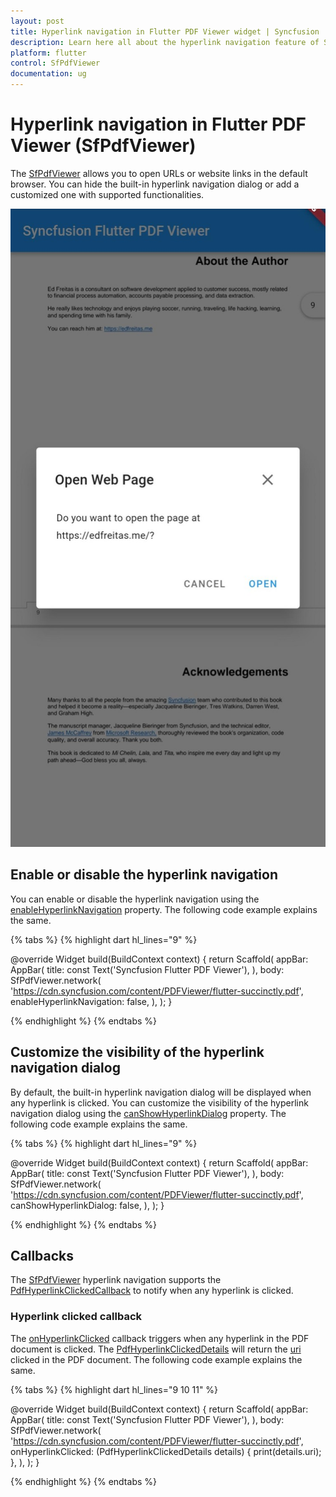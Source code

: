 ```yaml
---
layout: post
title: Hyperlink navigation in Flutter PDF Viewer widget | Syncfusion
description: Learn here all about the hyperlink navigation feature of Syncfusion® Flutter PDF Viewer (SfPdfViewer) widget and more.
platform: flutter
control: SfPdfViewer
documentation: ug
---
```


# Hyperlink navigation in Flutter PDF Viewer (SfPdfViewer)

The [SfPdfViewer](https://pub.dev/documentation/syncfusion_flutter_pdfviewer/latest/pdfviewer/SfPdfViewer-class.html) allows you to open URLs or website links in the default browser. You can hide the built-in hyperlink navigation dialog or add a customized one with supported functionalities.

![Hyperlink navigation dialog](images/hyperlink-navigation/hyperlink_navigation_dialog.jpg)

## Enable or disable the hyperlink navigation

You can enable or disable the hyperlink navigation using the [enableHyperlinkNavigation](https://pub.dev/documentation/syncfusion_flutter_pdfviewer/latest/pdfviewer/SfPdfViewer/enableHyperlinkNavigation.html) property. The following code example explains the same.

{% tabs %}
{% highlight dart hl_lines="9" %}

  @override
  Widget build(BuildContext context) {
    return Scaffold(
      appBar: AppBar(
        title: const Text('Syncfusion Flutter PDF Viewer'),
      ),
      body: SfPdfViewer.network(
        'https://cdn.syncfusion.com/content/PDFViewer/flutter-succinctly.pdf',
        enableHyperlinkNavigation: false,
      ),
    );
  }

{% endhighlight %}
{% endtabs %}

## Customize the visibility of the hyperlink navigation dialog

By default, the built-in hyperlink navigation dialog will be displayed when any hyperlink is clicked. You can customize the visibility of the hyperlink navigation dialog using the [canShowHyperlinkDialog](https://pub.dev/documentation/syncfusion_flutter_pdfviewer/latest/pdfviewer/SfPdfViewer/canShowHyperlinkDialog.html) property. The following code example explains the same.

{% tabs %}
{% highlight dart hl_lines="9" %}

  @override
  Widget build(BuildContext context) {
    return Scaffold(
      appBar: AppBar(
        title: const Text('Syncfusion Flutter PDF Viewer'),
      ),
      body: SfPdfViewer.network(
        'https://cdn.syncfusion.com/content/PDFViewer/flutter-succinctly.pdf',
        canShowHyperlinkDialog: false,
      ),
    );
  }

{% endhighlight %}
{% endtabs %}

## Callbacks

The [SfPdfViewer](https://pub.dev/documentation/syncfusion_flutter_pdfviewer/latest/pdfviewer/SfPdfViewer-class.html) hyperlink navigation supports the [PdfHyperlinkClickedCallback](https://pub.dev/documentation/syncfusion_flutter_pdfviewer/latest/pdfviewer/PdfHyperlinkClickedCallback.html) to notify when any hyperlink is clicked.

### Hyperlink clicked callback

The [onHyperlinkClicked](https://pub.dev/documentation/syncfusion_flutter_pdfviewer/latest/pdfviewer/SfPdfViewer/onHyperlinkClicked.html) callback triggers when any hyperlink in the PDF document is clicked. The [PdfHyperlinkClickedDetails](https://pub.dev/documentation/syncfusion_flutter_pdfviewer/latest/pdfviewer/PdfHyperlinkClickedDetails-class.html) will return the [uri](https://pub.dev/documentation/syncfusion_flutter_pdfviewer/latest/pdfviewer/PdfHyperlinkClickedDetails/uri.html) clicked in the PDF document. The following code example explains the same.

{% tabs %}
{% highlight dart hl_lines="9 10 11" %}

  @override
  Widget build(BuildContext context) {
    return Scaffold(
      appBar: AppBar(
        title: const Text('Syncfusion Flutter PDF Viewer'),
      ),
      body: SfPdfViewer.network(
        'https://cdn.syncfusion.com/content/PDFViewer/flutter-succinctly.pdf',
        onHyperlinkClicked: (PdfHyperlinkClickedDetails details) {
          print(details.uri);
        },
      ),
    );
  }

{% endhighlight %}
{% endtabs %}